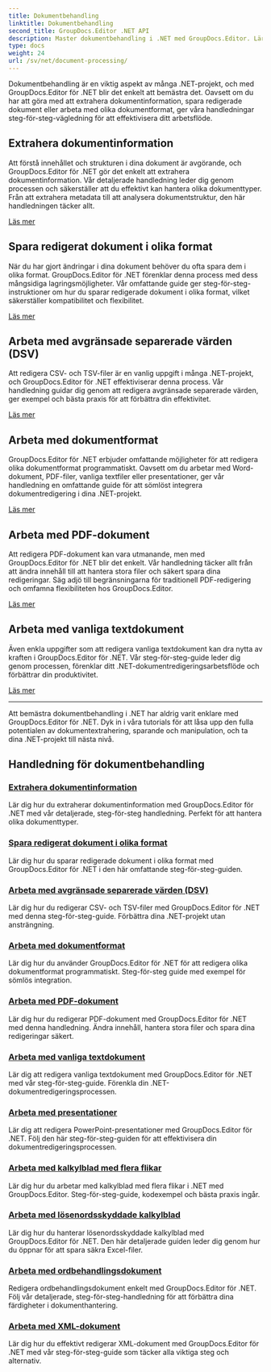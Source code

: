 ```yaml
---
title: Dokumentbehandling
linktitle: Dokumentbehandling
second_title: GroupDocs.Editor .NET API
description: Master dokumentbehandling i .NET med GroupDocs.Editor. Lär dig att extrahera information, spara i olika format och arbeta med olika dokumenttyper utan ansträngning.
type: docs
weight: 24
url: /sv/net/document-processing/
---
```


Dokumentbehandling är en viktig aspekt av många .NET-projekt, och med GroupDocs.Editor för .NET blir det enkelt att bemästra det. Oavsett om du har att göra med att extrahera dokumentinformation, spara redigerade dokument eller arbeta med olika dokumentformat, ger våra handledningar steg-för-steg-vägledning för att effektivisera ditt arbetsflöde.

## Extrahera dokumentinformation

Att förstå innehållet och strukturen i dina dokument är avgörande, och GroupDocs.Editor för .NET gör det enkelt att extrahera dokumentinformation. Vår detaljerade handledning leder dig genom processen och säkerställer att du effektivt kan hantera olika dokumenttyper. Från att extrahera metadata till att analysera dokumentstruktur, den här handledningen täcker allt.

[Läs mer](./extract-document-info/)

## Spara redigerat dokument i olika format

När du har gjort ändringar i dina dokument behöver du ofta spara dem i olika format. GroupDocs.Editor för .NET förenklar denna process med dess mångsidiga lagringsmöjligheter. Vår omfattande guide ger steg-för-steg-instruktioner om hur du sparar redigerade dokument i olika format, vilket säkerställer kompatibilitet och flexibilitet.

[Läs mer](./save-edited-document-various-formats/)

## Arbeta med avgränsade separerade värden (DSV)

Att redigera CSV- och TSV-filer är en vanlig uppgift i många .NET-projekt, och GroupDocs.Editor för .NET effektiviserar denna process. Vår handledning guidar dig genom att redigera avgränsade separerade värden, ger exempel och bästa praxis för att förbättra din effektivitet.

[Läs mer](./work-dsv/)

## Arbeta med dokumentformat

GroupDocs.Editor för .NET erbjuder omfattande möjligheter för att redigera olika dokumentformat programmatiskt. Oavsett om du arbetar med Word-dokument, PDF-filer, vanliga textfiler eller presentationer, ger vår handledning en omfattande guide för att sömlöst integrera dokumentredigering i dina .NET-projekt.

[Läs mer](./work-document-formats/)

## Arbeta med PDF-dokument

Att redigera PDF-dokument kan vara utmanande, men med GroupDocs.Editor för .NET blir det enkelt. Vår handledning täcker allt från att ändra innehåll till att hantera stora filer och säkert spara dina redigeringar. Säg adjö till begränsningarna för traditionell PDF-redigering och omfamna flexibiliteten hos GroupDocs.Editor.

[Läs mer](./work-pdf-documents/)

## Arbeta med vanliga textdokument

Även enkla uppgifter som att redigera vanliga textdokument kan dra nytta av kraften i GroupDocs.Editor för .NET. Vår steg-för-steg-guide leder dig genom processen, förenklar ditt .NET-dokumentredigeringsarbetsflöde och förbättrar din produktivitet.

[Läs mer](./work-plain-text-documents/)

---

Att bemästra dokumentbehandling i .NET har aldrig varit enklare med GroupDocs.Editor för .NET. Dyk in i våra tutorials för att låsa upp den fulla potentialen av dokumentextrahering, sparande och manipulation, och ta dina .NET-projekt till nästa nivå.
## Handledning för dokumentbehandling
### [Extrahera dokumentinformation](./extract-document-info/)
Lär dig hur du extraherar dokumentinformation med GroupDocs.Editor för .NET med vår detaljerade, steg-för-steg handledning. Perfekt för att hantera olika dokumenttyper.
### [Spara redigerat dokument i olika format](./save-edited-document-various-formats/)
Lär dig hur du sparar redigerade dokument i olika format med GroupDocs.Editor för .NET i den här omfattande steg-för-steg-guiden.
### [Arbeta med avgränsade separerade värden (DSV)](./work-dsv/)
Lär dig hur du redigerar CSV- och TSV-filer med GroupDocs.Editor för .NET med denna steg-för-steg-guide. Förbättra dina .NET-projekt utan ansträngning.
### [Arbeta med dokumentformat](./work-document-formats/)
Lär dig hur du använder GroupDocs.Editor för .NET för att redigera olika dokumentformat programmatiskt. Steg-för-steg guide med exempel för sömlös integration.
### [Arbeta med PDF-dokument](./work-pdf-documents/)
Lär dig hur du redigerar PDF-dokument med GroupDocs.Editor för .NET med denna handledning. Ändra innehåll, hantera stora filer och spara dina redigeringar säkert.
### [Arbeta med vanliga textdokument](./work-plain-text-documents/)
Lär dig att redigera vanliga textdokument med GroupDocs.Editor för .NET med vår steg-för-steg-guide. Förenkla din .NET-dokumentredigeringsprocessen.
### [Arbeta med presentationer](./work-presentations/)
Lär dig att redigera PowerPoint-presentationer med GroupDocs.Editor för .NET. Följ den här steg-för-steg-guiden för att effektivisera din dokumentredigeringsprocessen.
### [Arbeta med kalkylblad med flera flikar](./work-multi-tab-spreadsheets/)
Lär dig hur du arbetar med kalkylblad med flera flikar i .NET med GroupDocs.Editor. Steg-för-steg-guide, kodexempel och bästa praxis ingår.
### [Arbeta med lösenordsskyddade kalkylblad](./work-password-protected-spreadsheets/)
Lär dig hur du hanterar lösenordsskyddade kalkylblad med GroupDocs.Editor för .NET. Den här detaljerade guiden leder dig genom hur du öppnar för att spara säkra Excel-filer.
### [Arbeta med ordbehandlingsdokument](./work-word-processing-documents/)
Redigera ordbehandlingsdokument enkelt med GroupDocs.Editor för .NET. Följ vår detaljerade, steg-för-steg-handledning för att förbättra dina färdigheter i dokumenthantering.
### [Arbeta med XML-dokument](./work-xml-documents/)
Lär dig hur du effektivt redigerar XML-dokument med GroupDocs.Editor för .NET med vår steg-för-steg-guide som täcker alla viktiga steg och alternativ.